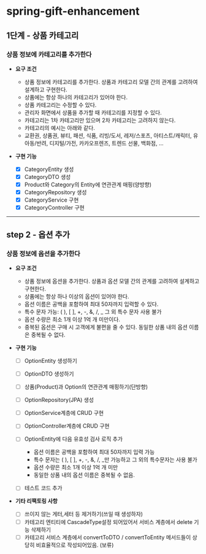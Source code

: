 # spring-gift-enhancement

## 1단계 - 상품 카테고리
### 상품 정보에 카테고리를 추가한다

- **요구 조건**
  - 상품 정보에 카테고리를 추가한다. 상품과 카테고리 모델 간의 관계를 고려하여 설계하고 구현한다. 
  - 상품에는 항상 하나의 카테고리가 있어야 한다. 
  - 상품 카테고리는 수정할 수 있다. 
  - 관리자 화면에서 상품을 추가할 때 카테고리를 지정할 수 있다. 
  - 카테고리는 1차 카테고리만 있으며 2차 카테고리는 고려하지 않는다. 
  - 카테고리의 예시는 아래와 같다.
  - 교환권, 상품권, 뷰티, 패션, 식품, 리빙/도서, 레저/스포츠, 아티스트/캐릭터, 유아동/반려, 디지털/가전, 카카오프렌즈, 트렌드 선물, 백화점, ...

- **구현 기능**
  - [X] CategoryEntity 생성
  - [X] CategoryDTO 생성
  - [X] Product와 Category의 Entity에 연관관계 매핑(양방향)
  - [X] CategoryRepository 생성
  - [X] CategoryService 구현
  - [X] CategoryController 구현

---

## step 2 - 옵션 추가
### 상품 정보에 옵션을 추가한다

- **요구 조건**
  - 상품 정보에 옵션을 추가한다. 상품과 옵션 모델 간의 관계를 고려하여 설계하고 구현한다. 
  - 상품에는 항상 하나 이상의 옵션이 있어야 한다. 
  - 옵션 이름은 공백을 포함하여 최대 50자까지 입력할 수 있다. 
  - 특수 문자 가능: ( ), [ ], +, -, &, /, _ 그 외 특수 문자 사용 불가 
  - 옵션 수량은 최소 1개 이상 1억 개 미만이다. 
  - 중복된 옵션은 구매 시 고객에게 불편을 줄 수 있다. 동일한 상품 내의 옵션 이름은 중복될 수 없다.

- **구현 기능**
  - [ ] OptionEntity 생성하기
  - [ ] OptionDTO 생성하기
  - [ ] 상품(Product)과 Option의 연관관계 매핑하기(단방향)
  - [ ] OptionRepository(JPA) 생성
  - [ ] OptionService계층에 CRUD 구현
  - [ ] OptionController계층에 CRUD 구현
  - [ ] OptionEntity에 다음 유효성 검사 로직 추가
      - 옵션 이름은 공백을 포함하여 최대 50자까지 입력 가능
      - 특수 문자는 ( ), [ ], +, -, &, /, _만 가능하고 그 외의 특수문자는 사용 불가
      - 옵션 수량은 최소 1개 이상 1억 개 미만
      - 동일한 상품 내의 옵션 이름은 중복될 수 없음.
  - [ ] 테스트 코드 추가



- **기타 리팩토링 사항**
  - [ ] 쓰이지 않는 게터,세터 등 제거하기(쓰일 때 생성하자)
  - [ ] 카테고리 엔티티에 CascadeType설정 되어있어서 서비스 계층에서 delete 기능 삭제하기
  - [ ] 카테고리 서비스 계층에서 convertToDTO / convertToEntity 메서드들이 상당히 비효율적으로 작성되어있음. (보류)